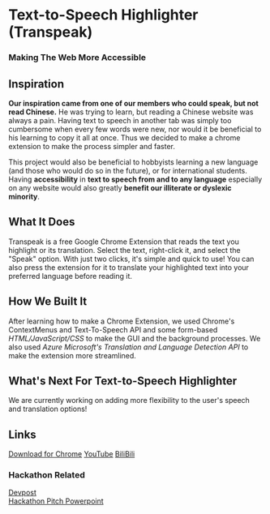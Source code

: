 # Text-to-Speech Highlighter (Transpeak)
### Making The Web More Accessible

## Inspiration
**Our inspiration came from one of our members who could speak, but not read Chinese.** He was trying to learn, but reading a Chinese website was always a pain. Having text to speech in another tab was simply too cumbersome when every few words were new, nor would it be beneficial to his learning to copy it all at once. Thus we decided to make a chrome extension to make the process simpler and faster.

This project would also be beneficial to hobbyists learning a new language (and those who would do so in the future), or for international students. Having **accessibility** in **text to speech from and to any language** especially on any website would also greatly **benefit our illiterate or dyslexic minority**. 

## What It Does
Transpeak is a free Google Chrome Extension that reads the text you highlight or its translation. Select the text, right-click it, and select the "Speak" option. With just two clicks, it's simple and quick to use! You can also press the extension for it to translate your highlighted text into your preferred language before reading it.

## How We Built It
After learning how to make a Chrome Extension, we used Chrome's ContextMenus and Text-To-Speech API and some form-based *HTML/JavaScript/CSS* to make the GUI and the background processes. We also used *Azure Microsoft's Translation and Language Detection API* to make the extension more streamlined.

## What's Next For Text-to-Speech Highlighter
We are currently working on adding more flexibility to the user's speech and translation options!


## Links
[Download for Chrome](https://chrome.google.com/webstore/detail/difkgogalighjoffonmipncaobobgnoj?authuser=4&hl=en)
[YouTube](https://youtu.be/1vMEvlPQPIE)
[BiliBili](https://www.bilibili.com/video/BV1EM4y1M7hA)

### Hackathon Related
[Devpost](https://devpost.com/software/text-to-speech-highlighter)  
[Hackathon Pitch Powerpoint](https://docs.google.com/presentation/d/1xBOzkvjuc72VeCTfqkIXZDP9x476sVQhwCIrQ_kx0R8/edit?usp=sharing)  


